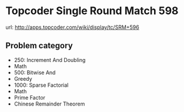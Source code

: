 # Topcoder Single Round Match 598

url: http://apps.topcoder.com/wiki/display/tc/SRM+596

## Problem category

* 250: Increment And Doubling
 * Math
* 500: Bitwise And
 * Greedy
* 1000: Sparse Factorial
 * Math
  * Prime Factor
  * Chinese Remainder Theorem

